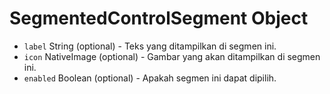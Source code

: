 # SegmentedControlSegment Object

* `label` String (optional) - Teks yang ditampilkan di segmen ini.
* `icon` NativeImage (optional) - Gambar yang akan ditampilkan di segmen ini.
* `enabled` Boolean (optional) - Apakah segmen ini dapat dipilih.